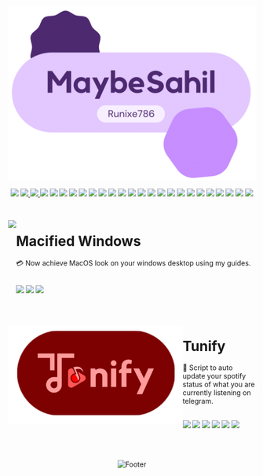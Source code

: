 <img src="assets/IMG_6969.PNG">  

<p align="center">

  <img src="https://m3-markdown-badges.vercel.app/stars/6/2/runixe786/Macified-Windows">
  
  <a href="https://github.com/runixe786">
    <img src="https://ziadoua.github.io/m3-Markdown-Badges/badges/Github/github2.svg">
  </a>

  <a href="https://bit.ly/MaybeSahil">
    <img src="https://ziadoua.github.io/m3-Markdown-Badges/badges/MyPortfolio/myportfolio2.svg">
  </a>
  
  <img src="https://ziadoua.github.io/m3-Markdown-Badges/badges/Windows/windows2.svg">
  <img src="https://ziadoua.github.io/m3-Markdown-Badges/badges/Android/android2.svg">
  <img src="https://ziadoua.github.io/m3-Markdown-Badges/badges/Linux/linux2.svg">
  <img src="https://ziadoua.github.io/m3-Markdown-Badges/badges/iOS/ios1.svg">
  <img src="https://ziadoua.github.io/m3-Markdown-Badges/badges/Debian/debian2.svg">
  <img src="https://ziadoua.github.io/m3-Markdown-Badges/badges/Ubuntu/ubuntu1.svg">
  <img src="https://ziadoua.github.io/m3-Markdown-Badges/badges/Gmail/gmail1.svg">
  <img src="https://ziadoua.github.io/m3-Markdown-Badges/badges/Discord/discord2.svg">
  <img src="https://ziadoua.github.io/m3-Markdown-Badges/badges/Twitter/twitter2.svg">
  <img src="https://ziadoua.github.io/m3-Markdown-Badges/badges/LinkedIn/linkedin1.svg">
  <img src="https://ziadoua.github.io/m3-Markdown-Badges/badges/Javascript/javascript3.svg">
  <img src="https://ziadoua.github.io/m3-Markdown-Badges/badges/BuyMeACoffee/buymeacoffee3.svg">
  <img src="https://ziadoua.github.io/m3-Markdown-Badges/badges/PayPal/paypal1.svg">
  <img src="https://ziadoua.github.io/m3-Markdown-Badges/badges/Sponsor/sponsor1.svg">
  <img src="https://ziadoua.github.io/m3-Markdown-Badges/badges/Chrome/chrome2.svg">
  <img src="https://ziadoua.github.io/m3-Markdown-Badges/badges/Heroku/heroku2.svg">
  <img src="https://ziadoua.github.io/m3-Markdown-Badges/badges/Figma/figma2.svg">
  <img src="https://ziadoua.github.io/m3-Markdown-Badges/badges/Dribble/dribble1.svg">
  <img src="https://ziadoua.github.io/m3-Markdown-Badges/badges/Illustrator/illustrator2.svg">
  <img src="https://ziadoua.github.io/m3-Markdown-Badges/badges/Photoshop/photoshop1.svg">
  <img src="https://ziadoua.github.io/m3-Markdown-Badges/badges/BuyMeACoffee/buymeacoffee3.svg">
  <img src="https://ziadoua.github.io/m3-Markdown-Badges/badges/Spotify/spotify3.svg">
</p>

<br>

<p>
  <a href="https://github.com/runixe786/Macified-Windows"><img src="assets/IMG_6971.PNG" height="200px" align="left"></a>
  <h1>Macified Windows</h1>
  💳 Now achieve MacOS look on your windows desktop using my guides.
  <br><br>
  <p>
    <img src="https://m3-markdown-badges.vercel.app/stars/9/2/runixe786/Macified-Windows">
    <img src="https://ziadoua.github.io/m3-Markdown-Badges/badges/Windows/windows2.svg">
    <img src="https://ziadoua.github.io/m3-Markdown-Badges/badges/macOS/macos3.svg">
  </p>
</p>

<br>
<br>

<p>
  <a href="https://github.com/runixe786/Tunify"><img src="assets/IMG_6973.PNG" height="200px" align="left"></a>
  <h1>Tunify</h1>
  🏅 Script to auto update your spotify status of what you are currently listening on telegram.
  <br><br>
  <p>
    <img src="https://m3-markdown-badges.vercel.app/stars/9/1/runixe786/Tunify">
    <img src="https://ziadoua.github.io/m3-Markdown-Badges/badges/Android/android3.svg">
    <img src="https://ziadoua.github.io/m3-Markdown-Badges/badges/Windows/windows1.svg">
    <img src="https://ziadoua.github.io/m3-Markdown-Badges/badges/macOS/macos1.svg">
    <img src="https://ziadoua.github.io/m3-Markdown-Badges/badges/Linux/linux2.svg">
    <img src="https://ziadoua.github.io/m3-Markdown-Badges/badges/Javascript/javascript3.svg">
  </p>
</p>

<br>
<br>
 
<p align="center">  
  <picture>
    <source media="(prefers-color-scheme: dark)" srcset="https://i.postimg.cc/KzPKjBNn/footer-Dark.png">
    <source media="(prefers-color-scheme: light)" srcset="https://i.postimg.cc/C5wRq5P9/footer-Light.png">
    <img alt="Footer" src="https://i.postimg.cc/KzPKjBNn/footer-Dark.png">
  </picture>
</p>

